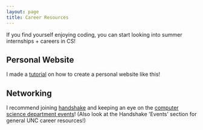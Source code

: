 ```yaml
---
layout: page
title: Career Resources
---
```


If you find yourself enjoying coding, you can start looking into summer internships + careers in CS!

## Personal Website

I made a [tutorial](/resources/personal-site.html) on how to create a personal website like this!

## Networking

I recommend joining [handshake](https://joinhandshake.com/) and keeping an eye on the [computer science department events](https://cs.unc.edu/events/)! (Also look at the Handshake 'Events' section for general UNC career resources!)


